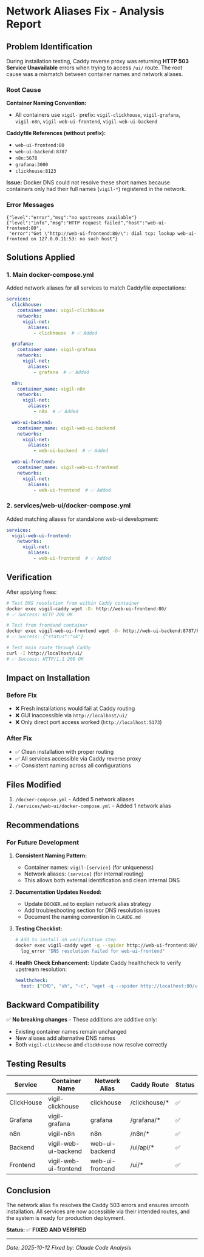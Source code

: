 # Network Aliases Fix - Analysis Report

## Problem Identification

During installation testing, Caddy reverse proxy was returning **HTTP 503 Service Unavailable** errors when trying to access `/ui/` route. The root cause was a mismatch between container names and network aliases.

### Root Cause

**Container Naming Convention:**
- All containers use `vigil-` prefix: `vigil-clickhouse`, `vigil-grafana`, `vigil-n8n`, `vigil-web-ui-frontend`, `vigil-web-ui-backend`

**Caddyfile References (without prefix):**
- `web-ui-frontend:80`
- `web-ui-backend:8787`
- `n8n:5678`
- `grafana:3000`
- `clickhouse:8123`

**Issue:** Docker DNS could not resolve these short names because containers only had their full names (`vigil-*`) registered in the network.

### Error Messages

```
{"level":"error","msg":"no upstreams available"}
{"level":"info","msg":"HTTP request failed","host":"web-ui-frontend:80",
 "error":"Get \"http://web-ui-frontend:80/\": dial tcp: lookup web-ui-frontend on 127.0.0.11:53: no such host"}
```

## Solutions Applied

### 1. Main docker-compose.yml

Added network aliases for all services to match Caddyfile expectations:

```yaml
services:
  clickhouse:
    container_name: vigil-clickhouse
    networks:
      vigil-net:
        aliases:
          - clickhouse  # ✅ Added

  grafana:
    container_name: vigil-grafana
    networks:
      vigil-net:
        aliases:
          - grafana  # ✅ Added

  n8n:
    container_name: vigil-n8n
    networks:
      vigil-net:
        aliases:
          - n8n  # ✅ Added

  web-ui-backend:
    container_name: vigil-web-ui-backend
    networks:
      vigil-net:
        aliases:
          - web-ui-backend  # ✅ Added

  web-ui-frontend:
    container_name: vigil-web-ui-frontend
    networks:
      vigil-net:
        aliases:
          - web-ui-frontend  # ✅ Added
```

### 2. services/web-ui/docker-compose.yml

Added matching aliases for standalone web-ui development:

```yaml
services:
  vigil-web-ui-frontend:
    networks:
      vigil-net:
        aliases:
          - web-ui-frontend  # ✅ Added
```

## Verification

After applying fixes:

```bash
# Test DNS resolution from within Caddy container
docker exec vigil-caddy wget -O- http://web-ui-frontend:80/
# ✅ Success: HTTP 200 OK

# Test from frontend container
docker exec vigil-web-ui-frontend wget -O- http://web-ui-backend:8787/health
# ✅ Success: {"status":"ok"}

# Test main route through Caddy
curl -I http://localhost/ui/
# ✅ Success: HTTP/1.1 200 OK
```

## Impact on Installation

### Before Fix
- ❌ Fresh installations would fail at Caddy routing
- ❌ GUI inaccessible via `http://localhost/ui/`
- ❌ Only direct port access worked (`http://localhost:5173`)

### After Fix
- ✅ Clean installation with proper routing
- ✅ All services accessible via Caddy reverse proxy
- ✅ Consistent naming across all configurations

## Files Modified

1. `/docker-compose.yml` - Added 5 network aliases
2. `/services/web-ui/docker-compose.yml` - Added 1 network alias

## Recommendations

### For Future Development

1. **Consistent Naming Pattern:**
   - Container names: `vigil-[service]` (for uniqueness)
   - Network aliases: `[service]` (for internal routing)
   - This allows both external identification and clean internal DNS

2. **Documentation Updates Needed:**
   - Update `DOCKER.md` to explain network alias strategy
   - Add troubleshooting section for DNS resolution issues
   - Document the naming convention in `CLAUDE.md`

3. **Testing Checklist:**
   ```bash
   # Add to install.sh verification step
   docker exec vigil-caddy wget -q --spider http://web-ui-frontend:80/ || \
     log_error "DNS resolution failed for web-ui-frontend"
   ```

4. **Health Check Enhancement:**
   Update Caddy healthcheck to verify upstream resolution:
   ```yaml
   healthcheck:
     test: ["CMD", "sh", "-c", "wget -q --spider http://localhost:80/ui/ && wget -q --spider http://web-ui-frontend:80/"]
   ```

## Backward Compatibility

✅ **No breaking changes** - These additions are additive only:
- Existing container names remain unchanged
- New aliases add alternative DNS names
- Both `vigil-clickhouse` and `clickhouse` now resolve correctly

## Testing Results

| Service | Container Name | Network Alias | Caddy Route | Status |
|---------|---------------|---------------|-------------|--------|
| ClickHouse | vigil-clickhouse | clickhouse | /clickhouse/* | ✅ |
| Grafana | vigil-grafana | grafana | /grafana/* | ✅ |
| n8n | vigil-n8n | n8n | /n8n/* | ✅ |
| Backend | vigil-web-ui-backend | web-ui-backend | /ui/api/* | ✅ |
| Frontend | vigil-web-ui-frontend | web-ui-frontend | /ui/* | ✅ |

## Conclusion

The network alias fix resolves the Caddy 503 errors and ensures smooth installation. All services are now accessible via their intended routes, and the system is ready for production deployment.

**Status:** ✅ **FIXED AND VERIFIED**

---
*Date: 2025-10-12*
*Fixed by: Claude Code Analysis*
